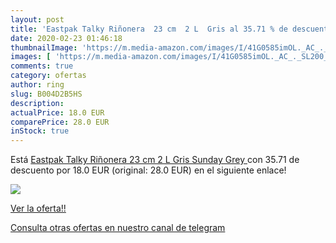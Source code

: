 ```yaml
---
layout: post
title: 'Eastpak Talky Riñonera  23 cm  2 L  Gris al 35.71 % de descuento'
date: 2020-02-23 01:46:18
thumbnailImage: 'https://m.media-amazon.com/images/I/41G0585imOL._AC_._SL200_.jpg'
images: [ 'https://m.media-amazon.com/images/I/41G0585imOL._AC_._SL200_.jpg' ]
comments: true
category: ofertas
author: ring
slug: B004D2B5HS
description:
actualPrice: 18.0 EUR
comparePrice: 28.0 EUR
inStock: true
---
```


Está [Eastpak Talky Riñonera  23 cm  2 L  Gris  Sunday Grey ](https://www.amazon.com/dp/B004D2B5HS/?tag=redken08-20) con 35.71 de descuento por 18.0 EUR (original: 28.0 EUR) en el siguiente enlace!

[![](https://m.media-amazon.com/images/I/41G0585imOL._AC_._SL200_.jpg)](https://www.amazon.com/dp/B004D2B5HS/?tag=redken08-20)

[Ver la oferta!!](https://www.amazon.com/dp/B004D2B5HS/?tag=redken08-20)

[Consulta otras ofertas en nuestro canal de telegram](https://t.me/s/ofertas25)
